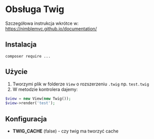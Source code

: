 # Obsługa Twig
Szczegółowa instrukcja wkrótce w:
https://nimblemvc.github.io/documentation/

## Instalacja
```shell
composer require ...
```

## Użycie
1. Tworzymi plik w folderze `View` o rozszerzeniu `.twig` np. `test.twig`
2. W metodzie kontrolera dajemy:
```php
$view = new View(new Twig());
$view->render('test');
```

## Konfiguracja
- **TWIG_CACHE** (false) - czy twig ma tworzyć cache